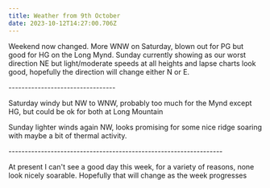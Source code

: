 ```yaml
---
title: Weather from 9th October
date: 2023-10-12T14:27:00.706Z
---
```

Weekend now changed.  More WNW on Saturday, blown out for PG but good for HG on the Long Mynd.  Sunday currently showing as our worst direction NE but light/moderate speeds at all heights and lapse charts look good, hopefully the direction will change either N or E.

\---------------------------------

Saturday windy but NW to WNW,  probably too much for the Mynd except HG, but could be ok for both at Long Mountain

Sunday lighter winds again NW, looks promising for some nice ridge soaring with maybe a bit of thermal activity.

\------------------------------------------------------------------

At present I can't see a good day this week, for a variety of reasons, none look nicely soarable.  Hopefully that will change as the week progresses